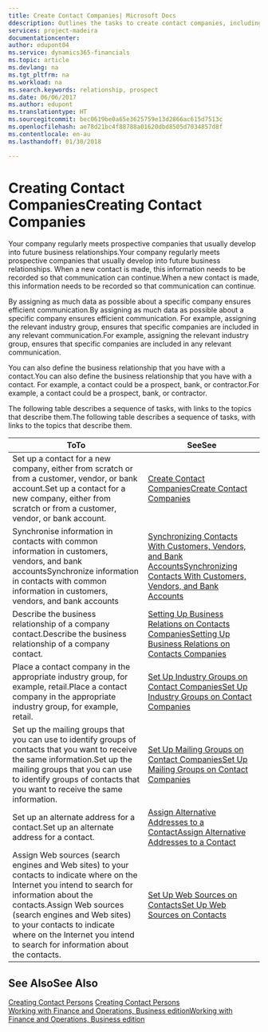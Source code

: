 ```yaml
---
title: Create Contact Companies| Microsoft Docs
ddescription: Outlines the tasks to create contact companies, including assigning relevant data about prospects and defining the business relationships you have with companies.
services: project-madeira
documentationcenter: 
author: edupont04
ms.service: dynamics365-financials
ms.topic: article
ms.devlang: na
ms.tgt_pltfrm: na
ms.workload: na
ms.search.keywords: relationship, prospect
ms.date: 06/06/2017
ms.author: edupont
ms.translationtype: HT
ms.sourcegitcommit: bec0619be0a65e3625759e13d2866ac615d7513c
ms.openlocfilehash: ae78d21bc4f88788a01620dbd8505d7034857d8f
ms.contentlocale: en-au
ms.lasthandoff: 01/30/2018

---
```

# <a name="creating-contact-companies"></a><span data-ttu-id="9a0e1-102">Creating Contact Companies</span><span class="sxs-lookup"><span data-stu-id="9a0e1-102">Creating Contact Companies</span></span>
<span data-ttu-id="9a0e1-103">Your company regularly meets prospective companies that usually develop into future business relationships.</span><span class="sxs-lookup"><span data-stu-id="9a0e1-103">Your company regularly meets prospective companies that usually develop into future business relationships.</span></span> <span data-ttu-id="9a0e1-104">When a new contact is made, this information needs to be recorded so that communication can continue.</span><span class="sxs-lookup"><span data-stu-id="9a0e1-104">When a new contact is made, this information needs to be recorded so that communication can continue.</span></span>

<span data-ttu-id="9a0e1-105">By assigning as much data as possible about a specific company ensures efficient communication.</span><span class="sxs-lookup"><span data-stu-id="9a0e1-105">By assigning as much data as possible about a specific company ensures efficient communication.</span></span> <span data-ttu-id="9a0e1-106">For example, assigning the relevant industry group, ensures that specific companies are included in any relevant communication.</span><span class="sxs-lookup"><span data-stu-id="9a0e1-106">For example, assigning the relevant industry group, ensures that specific companies are included in any relevant communication.</span></span>

<span data-ttu-id="9a0e1-107">You can also define the business relationship that you have with a contact.</span><span class="sxs-lookup"><span data-stu-id="9a0e1-107">You can also define the business relationship that you have with a contact.</span></span> <span data-ttu-id="9a0e1-108">For example, a contact could be a prospect, bank, or contractor.</span><span class="sxs-lookup"><span data-stu-id="9a0e1-108">For example, a contact could be a prospect, bank, or contractor.</span></span>

<span data-ttu-id="9a0e1-109">The following table describes a sequence of tasks, with links to the topics that describe them.</span><span class="sxs-lookup"><span data-stu-id="9a0e1-109">The following table describes a sequence of tasks, with links to the topics that describe them.</span></span>

| <span data-ttu-id="9a0e1-110">To</span><span class="sxs-lookup"><span data-stu-id="9a0e1-110">To</span></span> | <span data-ttu-id="9a0e1-111">See</span><span class="sxs-lookup"><span data-stu-id="9a0e1-111">See</span></span> |
| --- | --- |
| <span data-ttu-id="9a0e1-112">Set up a contact for a new company, either from scratch or from a customer, vendor, or bank account.</span><span class="sxs-lookup"><span data-stu-id="9a0e1-112">Set up a contact for a new company, either from scratch or from a customer, vendor, or bank account.</span></span> |[<span data-ttu-id="9a0e1-113">Create Contact Companies</span><span class="sxs-lookup"><span data-stu-id="9a0e1-113">Create Contact Companies</span></span>](marketing-how-create-contact-companies.md) |
| <span data-ttu-id="9a0e1-114">Synchronise information in contacts with common information in customers, vendors, and bank accounts</span><span class="sxs-lookup"><span data-stu-id="9a0e1-114">Synchronize information in contacts with common information in customers, vendors, and bank accounts</span></span> |[<span data-ttu-id="9a0e1-115">Synchronizing Contacts With Customers, Vendors, and Bank Accounts</span><span class="sxs-lookup"><span data-stu-id="9a0e1-115">Synchronizing Contacts With Customers, Vendors, and Bank Accounts</span></span>](marketing-synchronize-contacts-customers-vendors-bank-accounts.md) |
| <span data-ttu-id="9a0e1-116">Describe the business relationship of a company contact.</span><span class="sxs-lookup"><span data-stu-id="9a0e1-116">Describe the business relationship of a company contact.</span></span> |[<span data-ttu-id="9a0e1-117">Setting Up Business Relations on Contacts Companies</span><span class="sxs-lookup"><span data-stu-id="9a0e1-117">Setting Up Business Relations on Contacts Companies</span></span>](marketing-business-relations.md) |
| <span data-ttu-id="9a0e1-118">Place a contact company in the appropriate industry group, for example, retail.</span><span class="sxs-lookup"><span data-stu-id="9a0e1-118">Place a contact company in the appropriate industry group, for example, retail.</span></span> |[<span data-ttu-id="9a0e1-119">Set Up Industry Groups on Contact Companies</span><span class="sxs-lookup"><span data-stu-id="9a0e1-119">Set Up Industry Groups on Contact Companies</span></span>](marketing-industry-groups.md) |
| <span data-ttu-id="9a0e1-120">Set up the mailing groups that you can use to identify groups of contacts that you want to receive the same information.</span><span class="sxs-lookup"><span data-stu-id="9a0e1-120">Set up the mailing groups that you can use to identify groups of contacts that you want to receive the same information.</span></span> |[<span data-ttu-id="9a0e1-121">Set Up Mailing Groups on Contact Companies</span><span class="sxs-lookup"><span data-stu-id="9a0e1-121">Set Up Mailing Groups on Contact Companies</span></span>](marketing-mailing-groups.md) |
| <span data-ttu-id="9a0e1-122">Set up an alternate address for a contact.</span><span class="sxs-lookup"><span data-stu-id="9a0e1-122">Set up an alternate address for a contact.</span></span> |[<span data-ttu-id="9a0e1-123">Assign Alternative Addresses to a Contact</span><span class="sxs-lookup"><span data-stu-id="9a0e1-123">Assign Alternative Addresses to a Contact</span></span>](marketing-how-assign-alternate-address.md) |
| <span data-ttu-id="9a0e1-124">Assign Web sources (search engines and Web sites) to your contacts to indicate where on the Internet you intend to search for information about the contacts.</span><span class="sxs-lookup"><span data-stu-id="9a0e1-124">Assign Web sources (search engines and Web sites) to your contacts to indicate where on the Internet you intend to search for information about the contacts.</span></span> |[<span data-ttu-id="9a0e1-125">Set Up Web Sources on Contacts</span><span class="sxs-lookup"><span data-stu-id="9a0e1-125">Set Up Web Sources on Contacts</span></span>](marketing-web-sources.md) |

## <a name="see-also"></a><span data-ttu-id="9a0e1-126">See Also</span><span class="sxs-lookup"><span data-stu-id="9a0e1-126">See Also</span></span>
<span data-ttu-id="9a0e1-127">[Creating Contact Persons](marketing-create-contact-persons.md) </span><span class="sxs-lookup"><span data-stu-id="9a0e1-127">[Creating Contact Persons](marketing-create-contact-persons.md) </span></span>  
[<span data-ttu-id="9a0e1-128">Working with Finance and Operations, Business edition</span><span class="sxs-lookup"><span data-stu-id="9a0e1-128">Working with Finance and Operations, Business edition</span></span>](ui-work-product.md)

